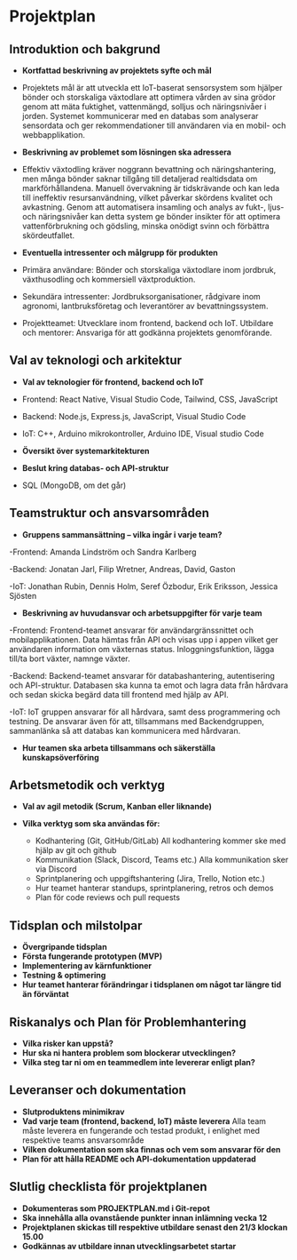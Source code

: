 # Projektplan

## Introduktion och bakgrund
- **Kortfattad beskrivning av projektets syfte och mål**
- Projektets mål är att utveckla ett IoT-baserat sensorsystem som hjälper bönder och storskaliga växtodlare att optimera vården av sina grödor genom att mäta fuktighet, vattenmängd, solljus och näringsnivåer i jorden. 
Systemet kommunicerar med en databas som analyserar sensordata och ger rekommendationer till användaren via en mobil- och webbapplikation.

- **Beskrivning av problemet som lösningen ska adressera**
- Effektiv växtodling kräver noggrann bevattning och näringshantering, men många bönder saknar tillgång till detaljerad realtidsdata om markförhållandena. 
Manuell övervakning är tidskrävande och kan leda till ineffektiv resursanvändning, vilket påverkar skördens kvalitet och avkastning. Genom att automatisera insamling och analys av fukt-, ljus- och näringsnivåer kan detta system ge bönder insikter för att optimera vattenförbrukning och gödsling, minska onödigt svinn och förbättra skördeutfallet.

- **Eventuella intressenter och målgrupp för produkten**
- Primära användare: Bönder och storskaliga växtodlare inom jordbruk, växthusodling och kommersiell växtproduktion.
- Sekundära intressenter: Jordbruksorganisationer, rådgivare inom agronomi, lantbruksföretag och leverantörer av bevattningssystem.
- Projektteamet: Utvecklare inom frontend, backend och IoT.
Utbildare och mentorer: Ansvariga för att godkänna projektets genomförande.


## Val av teknologi och arkitektur
- **Val av teknologier för frontend, backend och IoT**
- Frontend: React Native, Visual Studio Code, Tailwind, CSS, JavaScript

- Backend: Node.js, Express.js, JavaScript, Visual Studio Code

- IoT: C++, Arduino mikrokontroller, Arduino IDE, Visual studio Code

- **Översikt över systemarkitekturen**

- **Beslut kring databas- och API-struktur**
 - SQL (MongoDB, om det går)

## Teamstruktur och ansvarsområden
- **Gruppens sammansättning – vilka ingår i varje team?**

-Frontend: Amanda Lindström och Sandra Karlberg

-Backend: Jonatan Jarl, Filip Wretner, Andreas, David, Gaston

-IoT: Jonathan Rubin, Dennis Holm, Seref Özbodur, Erik Eriksson, Jessica Sjösten

- **Beskrivning av huvudansvar och arbetsuppgifter för varje team**

-Frontend: Frontend-teamet ansvarar för användargränssnittet och mobilapplikationen. Data hämtas från API och visas upp i appen vilket ger användaren information om växternas status. Inloggningsfunktion, lägga till/ta bort växter, namnge växter.

-Backend: Backend-teamet ansvarar för databashantering, autentisering och API-struktur. Databasen ska kunna ta emot och lagra data från hårdvara och sedan skicka begärd data till frontend med hjälp av API. 

-IoT: IoT gruppen ansvarar för all hårdvara, samt dess programmering och testning. De ansvarar även för att, tillsammans med Backendgruppen, sammanlänka så att databas kan kommunicera med hårdvaran.

- **Hur teamen ska arbeta tillsammans och säkerställa kunskapsöverföring**

## Arbetsmetodik och verktyg
- **Val av agil metodik (Scrum, Kanban eller liknande)**

- **Vilka verktyg som ska användas för:**
  - Kodhantering (Git, GitHub/GitLab)
All kodhantering kommer ske med hjälp av git och github
  - Kommunikation (Slack, Discord, Teams etc.)
Alla kommunikation sker via Discord
  - Sprintplanering och uppgiftshantering (Jira, Trello, Notion etc.)
  - Hur teamet hanterar standups, sprintplanering, retros och demos
  - Plan för code reviews och pull requests

## Tidsplan och milstolpar
- **Övergripande tidsplan**
- **Första fungerande prototypen (MVP)**
- **Implementering av kärnfunktioner**
- **Testning & optimering**
- **Hur teamet hanterar förändringar i tidsplanen om något tar längre tid än förväntat**

## Riskanalys och Plan för Problemhantering
- **Vilka risker kan uppstå?**
- **Hur ska ni hantera problem som blockerar utvecklingen?**
- **Vilka steg tar ni om en teammedlem inte levererar enligt plan?**

## Leveranser och dokumentation
- **Slutproduktens minimikrav**
- **Vad varje team (frontend, backend, IoT) måste leverera**
Alla team måste leverera en fungerande och testad produkt, i enlighet med respektive teams ansvarsområde
- **Vilken dokumentation som ska finnas och vem som ansvarar för den**
- **Plan för att hålla README och API-dokumentation uppdaterad**

## Slutlig checklista för projektplanen
- **Dokumenteras som PROJEKTPLAN.md i Git-repot**
- **Ska innehålla alla ovanstående punkter innan inlämning vecka 12**
- **Projektplanen skickas till respektive utbildare senast den 21/3 klockan 15.00**
- **Godkännas av utbildare innan utvecklingsarbetet startar**



